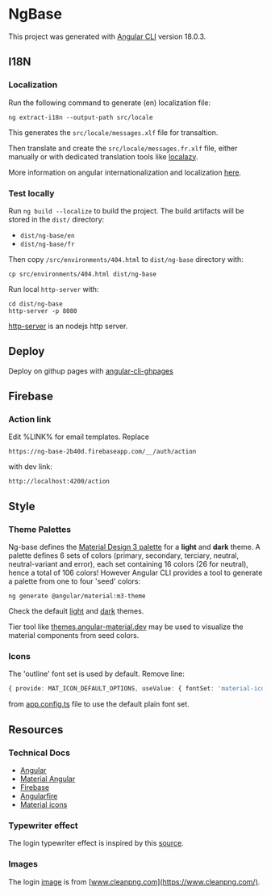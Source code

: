 # NgBase

This project was generated with [Angular CLI](https://github.com/angular/angular-cli) version 18.0.3.

## I18N

### Localization

Run the following command to generate (en) localization file:

```
ng extract-i18n --output-path src/locale
```

This generates the `src/locale/messages.xlf` file for transaltion.

Then translate and create the `src/locale/messages.fr.xlf` file, either manually or with dedicated translation tools like [localazy](https://localazy.com/).

More information on angular internationalization and localization [here](https://angular.dev/guide/i18n).

### Test locally

Run `ng build --localize` to build the project. The build artifacts will be stored in the `dist/` directory:
* `dist/ng-base/en`
* `dist/ng-base/fr`

Then copy `/src/environments/404.html` to `dist/ng-base` directory with:
```
cp src/environments/404.html dist/ng-base
```

Run local `http-server` with:
```
cd dist/ng-base
http-server -p 8080
```

[http-server](https://www.npmjs.com/package/http-server) is an nodejs http server.

## Deploy

Deploy on githup pages with [angular-cli-ghpages](https://www.npmjs.com/package/angular-cli-ghpages)

## Firebase

### Action link

Edit %LINK% for email templates. Replace

```
https://ng-base-2b40d.firebaseapp.com/__/auth/action
```

with dev link:

```
http://localhost:4200/action
```

## Style

### Theme Palettes

Ng-base defines the [Material Design 3 palette](https://m3.material.io/styles/color/system/overview) for a **light** and **dark** theme. A palette defines 6 sets of colors (primary, secondary, terciary, neutral, neutral-variant and error), each set containing 16 colors (26 for neutral), hence a total of 106 colors! However Angular CLI provides a tool to generate a palette from one to four 'seed' colors:

```
ng generate @angular/material:m3-theme
```

Check the default [light](./src/app/themes/light_m3-theme.scss) and [dark](./src/app/themes/dark_m3-theme.scss) themes.

Tier tool like [themes.angular-material.dev](https://themes.angular-material.dev/) may be used to visualize the material components from seed colors.

### Icons

The 'outline' font set is used by default. Remove line:

```ts
{ provide: MAT_ICON_DEFAULT_OPTIONS, useValue: { fontSet: 'material-icons-outlined' } }
```

from [app.config.ts](./src/app/app.config.ts) file to use the default plain font set.

## Resources

### Technical Docs

* [Angular](https://angular.dev/)
* [Material Angular](https://material.angular.io/)
* [Firebase](https://firebase.google.com/?authuser=0)
* [Angularfire](https://github.com/angular/angularfire/blob/3639e41b52c0b2963c1e24734ff8401f4d21107e/docs/firestore.md)
* [Material icons](https://fonts.google.com/icons?icon.size=24&icon.color=%23e8eaed)

### Typewriter effect

The login typewriter effect is inspired by this [source](https://css-tricks.com/snippets/css/typewriter-effect/).

### Images

The login [image](./public/assets/login-image.png) is from [www.cleanpng.com](https://www.cleanpng.com/).
